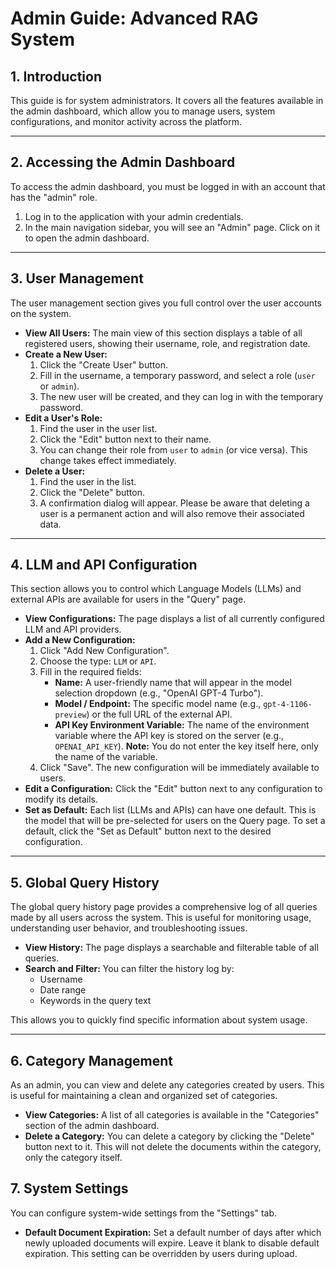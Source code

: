 # Admin Guide: Advanced RAG System

## 1. Introduction

This guide is for system administrators. It covers all the features available in the admin dashboard, which allow you to manage users, system configurations, and monitor activity across the platform.

---

## 2. Accessing the Admin Dashboard

To access the admin dashboard, you must be logged in with an account that has the "admin" role.

1.  Log in to the application with your admin credentials.
2.  In the main navigation sidebar, you will see an "Admin" page. Click on it to open the admin dashboard.

---

## 3. User Management

The user management section gives you full control over the user accounts on the system.

*   **View All Users:** The main view of this section displays a table of all registered users, showing their username, role, and registration date.
*   **Create a New User:**
    1.  Click the "Create User" button.
    2.  Fill in the username, a temporary password, and select a role (`user` or `admin`).
    3.  The new user will be created, and they can log in with the temporary password.
*   **Edit a User's Role:**
    1.  Find the user in the user list.
    2.  Click the "Edit" button next to their name.
    3.  You can change their role from `user` to `admin` (or vice versa). This change takes effect immediately.
*   **Delete a User:**
    1.  Find the user in the list.
    2.  Click the "Delete" button.
    3.  A confirmation dialog will appear. Please be aware that deleting a user is a permanent action and will also remove their associated data.

---

## 4. LLM and API Configuration

This section allows you to control which Language Models (LLMs) and external APIs are available for users in the "Query" page.

*   **View Configurations:** The page displays a list of all currently configured LLM and API providers.
*   **Add a New Configuration:**
    1.  Click "Add New Configuration".
    2.  Choose the type: `LLM` or `API`.
    3.  Fill in the required fields:
        *   **Name:** A user-friendly name that will appear in the model selection dropdown (e.g., "OpenAI GPT-4 Turbo").
        *   **Model / Endpoint:** The specific model name (e.g., `gpt-4-1106-preview`) or the full URL of the external API.
        *   **API Key Environment Variable:** The name of the environment variable where the API key is stored on the server (e.g., `OPENAI_API_KEY`). **Note:** You do not enter the key itself here, only the name of the variable.
    4.  Click "Save". The new configuration will be immediately available to users.
*   **Edit a Configuration:** Click the "Edit" button next to any configuration to modify its details.
*   **Set as Default:** Each list (LLMs and APIs) can have one default. This is the model that will be pre-selected for users on the Query page. To set a default, click the "Set as Default" button next to the desired configuration.

---

## 5. Global Query History

The global query history page provides a comprehensive log of all queries made by all users across the system. This is useful for monitoring usage, understanding user behavior, and troubleshooting issues.

*   **View History:** The page displays a searchable and filterable table of all queries.
*   **Search and Filter:** You can filter the history log by:
    *   Username
    *   Date range
    *   Keywords in the query text

This allows you to quickly find specific information about system usage.

---

## 6. Category Management

As an admin, you can view and delete any categories created by users. This is useful for maintaining a clean and organized set of categories.

*   **View Categories:** A list of all categories is available in the "Categories" section of the admin dashboard.
*   **Delete a Category:** You can delete a category by clicking the "Delete" button next to it. This will not delete the documents within the category, only the category itself.

## 7. System Settings

You can configure system-wide settings from the "Settings" tab.

*   **Default Document Expiration:** Set a default number of days after which newly uploaded documents will expire. Leave it blank to disable default expiration. This setting can be overridden by users during upload.
